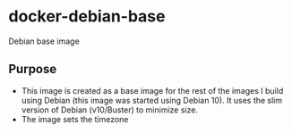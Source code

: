 # docker-debian-base

Debian base image

## Purpose

- This image is created as a base image for the rest of the images I build using Debian (this image was started using Debian 10).  It uses the slim version of Debian (v10/Buster) to minimize size.
- The image sets the timezone
